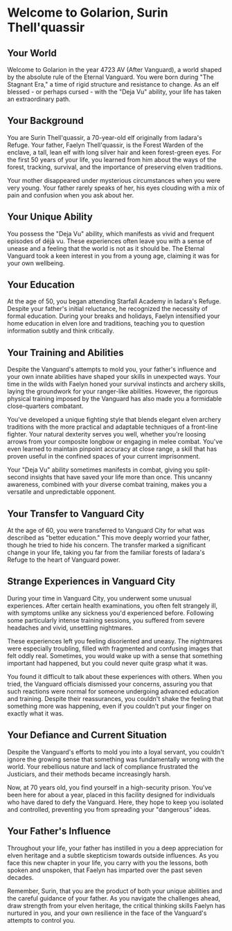 # Welcome to Golarion, Surin Thell'quassir

## Your World

Welcome to Golarion in the year 4723 AV (After Vanguard), a world shaped by the absolute rule of the Eternal Vanguard. You were born during "The Stagnant Era," a time of rigid structure and resistance to change. As an elf blessed - or perhaps cursed - with the "Deja Vu" ability, your life has taken an extraordinary path.

## Your Background

You are Surin Thell'quassir, a 70-year-old elf originally from Iadara's Refuge. Your father, Faelyn Thell'quassir, is the Forest Warden of the enclave, a tall, lean elf with long silver hair and keen forest-green eyes. For the first 50 years of your life, you learned from him about the ways of the forest, tracking, survival, and the importance of preserving elven traditions.

Your mother disappeared under mysterious circumstances when you were very young. Your father rarely speaks of her, his eyes clouding with a mix of pain and confusion when you ask about her.

## Your Unique Ability

You possess the "Deja Vu" ability, which manifests as vivid and frequent episodes of déjà vu. These experiences often leave you with a sense of unease and a feeling that the world is not as it should be. The Eternal Vanguard took a keen interest in you from a young age, claiming it was for your own wellbeing.

## Your Education

At the age of 50, you began attending Starfall Academy in Iadara's Refuge. Despite your father's initial reluctance, he recognized the necessity of formal education. During your breaks and holidays, Faelyn intensified your home education in elven lore and traditions, teaching you to question information subtly and think critically.

## Your Training and Abilities

Despite the Vanguard's attempts to mold you, your father's influence and your own innate abilities have shaped your skills in unexpected ways. Your time in the wilds with Faelyn honed your survival instincts and archery skills, laying the groundwork for your ranger-like abilities. However, the rigorous physical training imposed by the Vanguard has also made you a formidable close-quarters combatant.

You've developed a unique fighting style that blends elegant elven archery traditions with the more practical and adaptable techniques of a front-line fighter. Your natural dexterity serves you well, whether you're loosing arrows from your composite longbow or engaging in melee combat. You've even learned to maintain pinpoint accuracy at close range, a skill that has proven useful in the confined spaces of your current imprisonment.

Your "Deja Vu" ability sometimes manifests in combat, giving you split-second insights that have saved your life more than once. This uncanny awareness, combined with your diverse combat training, makes you a versatile and unpredictable opponent.

## Your Transfer to Vanguard City

At the age of 60, you were transferred to Vanguard City for what was described as "better education." This move deeply worried your father, though he tried to hide his concern. The transfer marked a significant change in your life, taking you far from the familiar forests of Iadara's Refuge to the heart of Vanguard power.

## Strange Experiences in Vanguard City

During your time in Vanguard City, you underwent some unusual experiences. After certain health examinations, you often felt strangely ill, with symptoms unlike any sickness you'd experienced before. Following some particularly intense training sessions, you suffered from severe headaches and vivid, unsettling nightmares.

These experiences left you feeling disoriented and uneasy. The nightmares were especially troubling, filled with fragmented and confusing images that felt oddly real. Sometimes, you would wake up with a sense that something important had happened, but you could never quite grasp what it was.

You found it difficult to talk about these experiences with others. When you tried, the Vanguard officials dismissed your concerns, assuring you that such reactions were normal for someone undergoing advanced education and training. Despite their reassurances, you couldn't shake the feeling that something more was happening, even if you couldn't put your finger on exactly what it was.

## Your Defiance and Current Situation

Despite the Vanguard's efforts to mold you into a loyal servant, you couldn't ignore the growing sense that something was fundamentally wrong with the world. Your rebellious nature and lack of compliance frustrated the Justiciars, and their methods became increasingly harsh.

Now, at 70 years old, you find yourself in a high-security prison. You've been here for about a year, placed in this facility designed for individuals who have dared to defy the Vanguard. Here, they hope to keep you isolated and controlled, preventing you from spreading your "dangerous" ideas.

## Your Father's Influence

Throughout your life, your father has instilled in you a deep appreciation for elven heritage and a subtle skepticism towards outside influences. As you face this new chapter in your life, you carry with you the lessons, both spoken and unspoken, that Faelyn has imparted over the past seven decades.

Remember, Surin, that you are the product of both your unique abilities and the careful guidance of your father. As you navigate the challenges ahead, draw strength from your elven heritage, the critical thinking skills Faelyn has nurtured in you, and your own resilience in the face of the Vanguard's attempts to control you.
